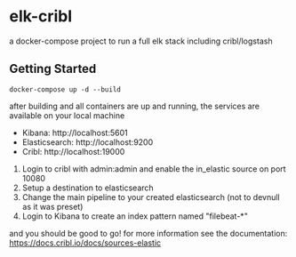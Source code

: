# elk-cribl

a docker-compose project to run a full elk stack including cribl/logstash

## Getting Started
`docker-compose up -d --build`

after building and all containers are up and running, the services are available on your local machine

- Kibana: http://localhost:5601
- Elasticsearch: http://localhost:9200
- Cribl: http://localhost:19000

1. Login to cribl with admin:admin and enable the in_elastic source on port 10080
2. Setup a destination to elasticsearch
3. Change the main pipeline to your created elasticsearch (not to devnull as it was preset)
4. Login to Kibana to create an index pattern named "filebeat-*"

and you should be good to go!
for more information see the documentation: https://docs.cribl.io/docs/sources-elastic

